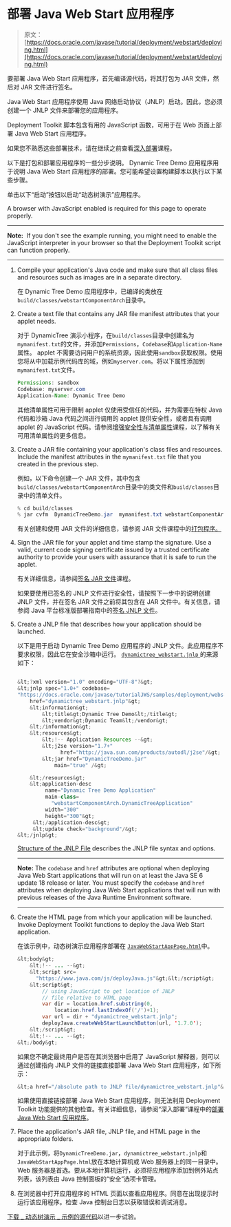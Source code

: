 # 部署 Java Web Start 应用程序

> 原文： [https://docs.oracle.com/javase/tutorial/deployment/webstart/deploying.html](https://docs.oracle.com/javase/tutorial/deployment/webstart/deploying.html)

要部署 Java Web Start 应用程序，首先编译源代码，将其打包为 JAR 文件，然后对 JAR 文件进行签名。

Java Web Start 应用程序使用 Java 网络启动协议（JNLP）启动。因此，您必须创建一个 JNLP 文件来部署您的应用程序。

Deployment Toolkit 脚本包含有用的 JavaScript 函数，可用于在 Web 页面上部署 Java Web Start 应用程序。

如果您不熟悉这些部署技术，请在继续之前查看[深入部署](../deploymentInDepth/index.html)课程。

以下是打包和部署应用程序的一些分步说明。 Dynamic Tree Demo 应用程序用于说明 Java Web Start 应用程序的部署。您可能希望设置构建脚本以执行以下某些步骤。

单击以下“启动”按钮以启动“动态树演示”应用程序。

<noscript>A browser with JavaScript enabled is required for this page to operate properly.</noscript>

* * *

**Note:**  If you don't see the example running, you might need to enable the JavaScript interpreter in your browser so that the Deployment Toolkit script can function properly.

* * *

1.  Compile your application's Java code and make sure that all class files and resources such as images are in a separate directory.

    在 Dynamic Tree Demo 应用程序中，已编译的类放在`build/classes/webstartComponentArch`目录中。

2.  Create a text file that contains any JAR file manifest attributes that your applet needs.

    对于 DynamicTree 演示小程序，在`build/classes`目录中创建名为`mymanifest.txt`的文件，并添加`Permissions`，`Codebase`和`Application-Name`属性。 applet 不需要访问用户的系统资源，因此使用`sandbox`获取权限。使用您将从中加载示例代码库的域，例如`myserver.com`。将以下属性添加到`mymanifest.txt`文件。

    ```java
    Permissions: sandbox
    Codebase: myserver.com
    Application-Name: Dynamic Tree Demo

    ```

    其他清单属性可用于限制 applet 仅使用受信任的代码，并为需要在特权 Java 代码和沙箱 Java 代码之间进行调用的 applet 提供安全性，或者具有调用 applet 的 JavaScript 代码。请参阅[增强安全性与清单属性](../jar/secman.html)课程，以了解有关可用清单属性的更多信息。

3.  Create a JAR file containing your application's class files and resources. Include the manifest attributes in the `mymanifest.txt` file that you created in the previous step.

    例如，以下命令创建一个 JAR 文件，其中包含`build/classes/webstartComponentArch`目录中的类文件和`build/classes`目录中的清单文件。

    ```java
    % cd build/classes
    % jar cvfm  DynamicTreeDemo.jar  mymanifest.txt webstartComponentArch

    ```

    有关创建和使用 JAR 文件的详细信息，请参阅 JAR 文件课程中的[打包程序。](../jar/index.html)

4.  Sign the JAR file for your applet and time stamp the signature. Use a valid, current code signing certificate issued by a trusted certificate authority to provide your users with assurance that it is safe to run the applet.

    有关详细信息，请参阅[签名 JAR 文件](../jar/signing.html)课程。

    如果要使用已签名的 JNLP 文件进行安全性，请按照下一步中的说明创建 JNLP 文件，并在签名 JAR 文件之前将其包含在 JAR 文件中。有关信息，请参阅 Java 平台标准版部署指南中的[签名 JNLP 文件](https://docs.oracle.com/javase/8/docs/technotes/guides/deploy/signed_jnlp.html)。

5.  Create a JNLP file that describes how your application should be launched.

    以下是用于启动 Dynamic Tree Demo 应用程序的 JNLP 文件。此应用程序不要求权限，因此它在安全沙箱中运行。 [``dynamictree_webstart.jnlp`` ](examples/webstart_ComponentArch_DynamicTreeDemo/src/dynamictree_webstart.jnlp)的来源如下：

    ```java

    &lt;?xml version="1.0" encoding="UTF-8"?&gt;
    &lt;jnlp spec="1.0+" codebase=
    "https://docs.oracle.com/javase/tutorialJWS/samples/deployment/webstart_ComponentArch_DynamicTreeDemo" 
        href="dynamictree_webstart.jnlp"&gt;
        &lt;information&gt;
            &lt;title&gt;Dynamic Tree Demo&lt;/title&gt;
            &lt;vendor&gt;Dynamic Team&lt;/vendor&gt;
        &lt;/information&gt;
        &lt;resources&gt;
            &lt;!-- Application Resources --&gt;
            &lt;j2se version="1.7+"
                  href="http://java.sun.com/products/autodl/j2se"/&gt;
            &lt;jar href="DynamicTreeDemo.jar"
                main="true" /&gt;

        &lt;/resources&gt;
        &lt;application-desc
             name="Dynamic Tree Demo Application"
             main-class=
               "webstartComponentArch.DynamicTreeApplication"
             width="300"
             height="300"&gt;
         &lt;/application-desc&gt;
         &lt;update check="background"/&gt;
    &lt;/jnlp&gt;                                   

    ```

    [Structure of the JNLP File](../deploymentInDepth/jnlpFileSyntax.html) describes the JNLP file syntax and options.

    * * *

    **Note:** The `codebase` and `href` attributes are optional when deploying Java Web Start applications that will run on at least the Java SE 6 update 18 release or later. You must specify the `codebase` and `href` attributes when deploying Java Web Start applications that will run with previous releases of the Java Runtime Environment software.

    * * *

6.  Create the HTML page from which your application will be launched. Invoke Deployment Toolkit functions to deploy the Java Web Start application.

    在该示例中，动态树演示应用程序部署在 [``JavaWebStartAppPage.html``](examples/dist/webstart_ComponentArch_DynamicTreeDemo/JavaWebStartAppPage.html)中。

    ```java
    &lt;body&gt;
        &lt;!-- ... --&gt;
        &lt;script src=
          "https://www.java.com/js/deployJava.js"&gt;&lt;/script&gt;
        &lt;script&gt;
            // using JavaScript to get location of JNLP
            // file relative to HTML page
            var dir = location.href.substring(0,
                location.href.lastIndexOf('/')+1);
            var url = dir + "dynamictree_webstart.jnlp";
            deployJava.createWebStartLaunchButton(url, '1.7.0');
        &lt;/script&gt;
        &lt;!-- ... --&gt;
    &lt;/body&gt;

    ```

    如果您不确定最终用户是否在其浏览器中启用了 JavaScript 解释器，则可以通过创建指向 JNLP 文件的链接直接部署 Java Web Start 应用程序，如下所示：

    ```java
    &lt;a href="/absolute path to JNLP file/dynamictree_webstart.jnlp"&gt;Launch Notepad Application&lt;/a&gt;

    ```

    如果使用直接链接部署 Java Web Start 应用程序，则无法利用 Deployment Toolkit 功能提供的其他检查。有关详细信息，请参阅“深入部署”课程中的[部署 Java Web Start 应用程序](../deploymentInDepth/createWebStartLaunchButtonFunction.html)。

7.  Place the application's JAR file, JNLP file, and HTML page in the appropriate folders.

    对于此示例，将`DynamicTreeDemo.jar`，`dynamictree_webstart.jnlp`和`JavaWebStartAppPage.html`放在本地计算机或 Web 服务器上的同一目录中。 Web 服务器是首选。要从本地计算机运行，必须将应用程序添加到例外站点列表，该列表由 Java 控制面板的“安全”选项卡管理。

8.  在浏览器中打开应用程序的 HTML 页面以查看应用程序。同意在出现提示时运行该应用程序。检查 Java 控制台日志以获取错误和调试消息。

[下载 _ 动态树演示 _ 示例的源代码](examplesIndex.html#DynamicTreeDemo)以进一步试验。